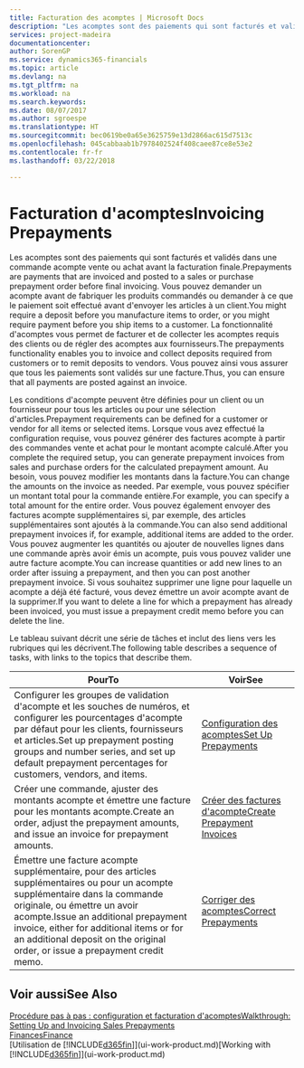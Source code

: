 ```yaml
---
title: Facturation des acomptes | Microsoft Docs
description: "Les acomptes sont des paiements qui sont facturés et validés dans une commande acompte vente ou achat avant la facturation finale. Vous pouvez demander un acompte avant de fabriquer les produits commandés ou demander à ce que le paiement soit effectué avant d'envoyer les articles à un client. La fonctionnalité d'acomptes vous permet de facturer et de collecter les acomptes requis des clients ou de régler des acomptes aux fournisseurs. Vous pouvez ainsi vous assurer que tous les paiements sont validés sur une facture."
services: project-madeira
documentationcenter: 
author: SorenGP
ms.service: dynamics365-financials
ms.topic: article
ms.devlang: na
ms.tgt_pltfrm: na
ms.workload: na
ms.search.keywords: 
ms.date: 08/07/2017
ms.author: sgroespe
ms.translationtype: HT
ms.sourcegitcommit: bec0619be0a65e3625759e13d2866ac615d7513c
ms.openlocfilehash: 045cabbaab1b7978402524f408caee87ce8e53e2
ms.contentlocale: fr-fr
ms.lasthandoff: 03/22/2018

---
```

# <a name="invoicing-prepayments"></a><span data-ttu-id="fce8e-106">Facturation d'acomptes</span><span class="sxs-lookup"><span data-stu-id="fce8e-106">Invoicing Prepayments</span></span>
<span data-ttu-id="fce8e-107">Les acomptes sont des paiements qui sont facturés et validés dans une commande acompte vente ou achat avant la facturation finale.</span><span class="sxs-lookup"><span data-stu-id="fce8e-107">Prepayments are payments that are invoiced and posted to a sales or purchase prepayment order before final invoicing.</span></span> <span data-ttu-id="fce8e-108">Vous pouvez demander un acompte avant de fabriquer les produits commandés ou demander à ce que le paiement soit effectué avant d'envoyer les articles à un client.</span><span class="sxs-lookup"><span data-stu-id="fce8e-108">You might require a deposit before you manufacture items to order, or you might require payment before you ship items to a customer.</span></span> <span data-ttu-id="fce8e-109">La fonctionnalité d'acomptes vous permet de facturer et de collecter les acomptes requis des clients ou de régler des acomptes aux fournisseurs.</span><span class="sxs-lookup"><span data-stu-id="fce8e-109">The prepayments functionality enables you to invoice and collect deposits required from customers or to remit deposits to vendors.</span></span> <span data-ttu-id="fce8e-110">Vous pouvez ainsi vous assurer que tous les paiements sont validés sur une facture.</span><span class="sxs-lookup"><span data-stu-id="fce8e-110">Thus, you can ensure that all payments are posted against an invoice.</span></span>  

 <span data-ttu-id="fce8e-111">Les conditions d'acompte peuvent être définies pour un client ou un fournisseur pour tous les articles ou pour une sélection d'articles.</span><span class="sxs-lookup"><span data-stu-id="fce8e-111">Prepayment requirements can be defined for a customer or vendor for all items or selected items.</span></span> <span data-ttu-id="fce8e-112">Lorsque vous avez effectué la configuration requise, vous pouvez générer des factures acompte à partir des commandes vente et achat pour le montant acompte calculé.</span><span class="sxs-lookup"><span data-stu-id="fce8e-112">After you complete the required setup, you can generate prepayment invoices from sales and purchase orders for the calculated prepayment amount.</span></span> <span data-ttu-id="fce8e-113">Au besoin, vous pouvez modifier les montants dans la facture.</span><span class="sxs-lookup"><span data-stu-id="fce8e-113">You can change the amounts on the invoice as needed.</span></span> <span data-ttu-id="fce8e-114">Par exemple, vous pouvez spécifier un montant total pour la commande entière.</span><span class="sxs-lookup"><span data-stu-id="fce8e-114">For example, you can specify a total amount for the entire order.</span></span> <span data-ttu-id="fce8e-115">Vous pouvez également envoyer des factures acompte supplémentaires si, par exemple, des articles supplémentaires sont ajoutés à la commande.</span><span class="sxs-lookup"><span data-stu-id="fce8e-115">You can also send additional prepayment invoices if, for example, additional items are added to the order.</span></span> <span data-ttu-id="fce8e-116">Vous pouvez augmenter les quantités ou ajouter de nouvelles lignes dans une commande après avoir émis un acompte, puis vous pouvez valider une autre facture acompte.</span><span class="sxs-lookup"><span data-stu-id="fce8e-116">You can increase quantities or add new lines to an order after issuing a prepayment, and then you can post another prepayment invoice.</span></span> <span data-ttu-id="fce8e-117">Si vous souhaitez supprimer une ligne pour laquelle un acompte a déjà été facturé, vous devez émettre un avoir acompte avant de la supprimer.</span><span class="sxs-lookup"><span data-stu-id="fce8e-117">If you want to delete a line for which a prepayment has already been invoiced, you must issue a prepayment credit memo before you can delete the line.</span></span>  

 <span data-ttu-id="fce8e-118">Le tableau suivant décrit une série de tâches et inclut des liens vers les rubriques qui les décrivent.</span><span class="sxs-lookup"><span data-stu-id="fce8e-118">The following table describes a sequence of tasks, with links to the topics that describe them.</span></span>

|<span data-ttu-id="fce8e-119">**Pour**</span><span class="sxs-lookup"><span data-stu-id="fce8e-119">**To**</span></span>|<span data-ttu-id="fce8e-120">**Voir**</span><span class="sxs-lookup"><span data-stu-id="fce8e-120">**See**</span></span>|  
|------------|-------------|  
|<span data-ttu-id="fce8e-121">Configurer les groupes de validation d'acompte et les souches de numéros, et configurer les pourcentages d'acompte par défaut pour les clients, fournisseurs et articles.</span><span class="sxs-lookup"><span data-stu-id="fce8e-121">Set up prepayment posting groups and number series, and set up default prepayment percentages for customers, vendors, and items.</span></span>|[<span data-ttu-id="fce8e-122">Configuration des acomptes</span><span class="sxs-lookup"><span data-stu-id="fce8e-122">Set Up Prepayments</span></span>](finance-set-up-prepayments.md)|
|<span data-ttu-id="fce8e-123">Créer une commande, ajuster des montants acompte et émettre une facture pour les montants acompte.</span><span class="sxs-lookup"><span data-stu-id="fce8e-123">Create an order, adjust the prepayment amounts, and issue an invoice for prepayment amounts.</span></span>|[<span data-ttu-id="fce8e-124">Créer des factures d'acompte</span><span class="sxs-lookup"><span data-stu-id="fce8e-124">Create Prepayment Invoices</span></span>](finance-how-to-create-prepayment-invoices.md)|  
|<span data-ttu-id="fce8e-125">Émettre une facture acompte supplémentaire, pour des articles supplémentaires ou pour un acompte supplémentaire dans la commande originale, ou émettre un avoir acompte.</span><span class="sxs-lookup"><span data-stu-id="fce8e-125">Issue an additional prepayment invoice, either for additional items or for an additional deposit on the original order, or issue a prepayment credit memo.</span></span>|[<span data-ttu-id="fce8e-126">Corriger des acomptes</span><span class="sxs-lookup"><span data-stu-id="fce8e-126">Correct Prepayments</span></span>](finance-how-to-correct-prepayments.md)|  

## <a name="see-also"></a><span data-ttu-id="fce8e-127">Voir aussi</span><span class="sxs-lookup"><span data-stu-id="fce8e-127">See Also</span></span>  
[<span data-ttu-id="fce8e-128">Procédure pas à pas : configuration et facturation d'acomptes</span><span class="sxs-lookup"><span data-stu-id="fce8e-128">Walkthrough: Setting Up and Invoicing Sales Prepayments</span></span>](walkthrough-setting-up-and-invoicing-sales-prepayments.md)  
[<span data-ttu-id="fce8e-129">Finances</span><span class="sxs-lookup"><span data-stu-id="fce8e-129">Finance</span></span>](finance.md)  
<span data-ttu-id="fce8e-130">[Utilisation de [!INCLUDE[d365fin](includes/d365fin_md.md)]](ui-work-product.md)</span><span class="sxs-lookup"><span data-stu-id="fce8e-130">[Working with [!INCLUDE[d365fin](includes/d365fin_md.md)]](ui-work-product.md)</span></span>

